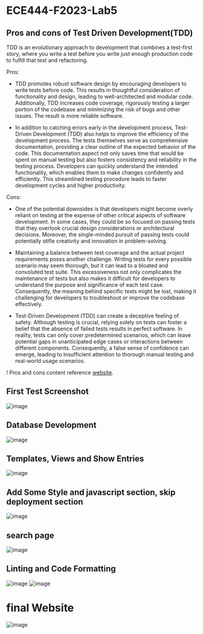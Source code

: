 # ECE444-F2023-Lab5

## Pros and cons of Test Driven Development(TDD)
TDD is an evolutionary approach to development that combines a test-first story, where you write a test before you write just enough production code to fulfill that test and refactoring.

Pros: 
* TDD promotes robust software design by encouraging developers to write tests before code. This results in thoughtful consideration of functionality and design, leading to well-architected and modular code. Additionally, TDD increases code coverage, rigorously testing a larger portion of the codebase and minimizing the risk of bugs and other issues. The result is more reliable software.

* In addition to catching errors early in the development process, Test-Driven Development (TDD) also helps to improve the efficiency of the development process. The tests themselves serve as comprehensive documentation, providing a clear outline of the expected behavior of the code. This documentation aspect not only saves time that would be spent on manual testing but also fosters consistency and reliability in the testing process. Developers can quickly understand the intended functionality, which enables them to make changes confidently and efficiently. This streamlined testing procedure leads to faster development cycles and higher productivity.

Cons:
* One of the potential downsides is that developers might become overly reliant on testing at the expense of other critical aspects of software development. In some cases, they could be so focused on passing tests that they overlook crucial design considerations or architectural decisions. Moreover, the single-minded pursuit of passing tests could potentially stifle creativity and innovation in problem-solving.

* Maintaining a balance between test coverage and the actual project requirements poses another challenge. Writing tests for every possible scenario may seem thorough, but it can lead to a bloated and convoluted test suite. This excessiveness not only complicates the maintenance of tests but also makes it difficult for developers to understand the purpose and significance of each test case. Consequently, the meaning behind specific tests might be lost, making it challenging for developers to troubleshoot or improve the codebase effectively.

* Test-Driven Development (TDD) can create a deceptive feeling of safety. Although testing is crucial, relying solely on tests can foster a belief that the absence of failed tests results in perfect software. In reality, tests can only cover predetermined scenarios, which can leave potential gaps in unanticipated edge cases or interactions between different components. Consequently, a false sense of confidence can emerge, leading to insufficient attention to thorough manual testing and real-world usage scenarios.

! Pros and cons content reference [website](https://medium.com/javarevisited/the-pros-and-cons-of-tdd-in-software-development-bc65ec3bcc76#:~:text=In%20conclusion%2C%20TDD%20is%20a,the%20risk%20of%20over%2Dtesting.).

## First Test Screenshot
![image](https://github.com/lyfuuoo/ECE444-F2023-Lab5/assets/74110890/f97527f6-2620-4391-9a1c-0d3fb848dfb6)

## Database Development
![image](https://github.com/lyfuuoo/ECE444-F2023-Lab5/assets/74110890/5d7b43e0-918e-4186-b139-cbfe24ada3ea)

## Templates, Views and Show Entries 
![image](https://github.com/lyfuuoo/ECE444-F2023-Lab5/assets/74110890/7f70c2dc-6588-41be-94d4-c75ccaf46d86)

## Add Some Style and javascript section, skip deployment section
![image](https://github.com/lyfuuoo/ECE444-F2023-Lab5/assets/74110890/db5b3703-240d-4c29-b2a3-b44a593014a5)

## search page 
![image](https://github.com/lyfuuoo/ECE444-F2023-Lab5/assets/74110890/6d6bd77e-8efe-4a26-bf56-7cf1abc5bc29)

## Linting and Code Formatting
![image](https://github.com/lyfuuoo/ECE444-F2023-Lab5/assets/74110890/cfbc5e12-69d3-4fb5-8ed1-59ef1b526b93)
![image](https://github.com/lyfuuoo/ECE444-F2023-Lab5/assets/74110890/c2555178-b821-4bf5-9871-533f207e3057)

# final Website
![image](https://github.com/lyfuuoo/ECE444-F2023-Lab5/assets/74110890/0b94e11a-035d-48fc-8089-0123fa6df172)
